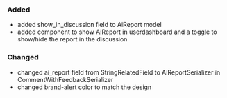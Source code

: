 ### Added

- added show_in_discussion field to AiReport model
- added component to show AiReport in userdashboard and a toggle to show/hide
  the report in the discussion

### Changed

- changed ai_report field from StringRelatedField to AiReportSerializer in
  CommentWithFeedbackSerializer
- changed brand-alert color to match the design
